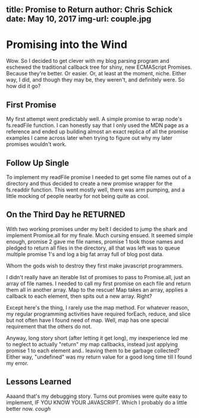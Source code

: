 title: Promise to Return
author: Chris Schick
date: May 10, 2017
img-url: couple.jpg
---

# Promising into the Wind

Wow. So I decided to get clever with my blog parsing program and eschewed the traditional callback tree for shiny, new ECMAScript Promises. Because they're better. Or easier. Or, at least at the moment, niche. Either way, I did, and though they may be, they weren't, and definitely were. So how did it go?

## First Promise

My first attempt went predictably well. A simple promise to wrap node's fs.readFile function. I can honestly say that I only used the MDN page as a reference and ended up building almost an exact replica of all the promise examples I came across later when trying to figure out why my later promises wouldn't work.

## Follow Up Single

To implement my readFile promise I needed to get some file names out of a directory and thus decided to create a new promise wrapper for the fs.readdir function. This went mostly well, there was arm pumping, and a little mocking of people nearby for not being quite as cool.

## On the Third Day he RETURNED

With two working promises under my belt I decided to jump the shark and implement Promise.all for my finale. Much cursing ensued. It seemed simple enough, promise 2 gave me file names, promise 1 took those names and pledged to return all files in the directory, all that was left was to queue multiple promise 1's and log a big fat array full of blog post data.

Whom the gods wish to destroy they first make javascript programmers.

I didn't really have an iterable list of promises to pass to Promise.all, just an array of file names. I needed to call my first promise on each file and return them all in another array. Map to the rescue! Map takes an array, applies a callback to each element, then spits out a new array. Right?

Except here's the thing, I rarely use the map method. For whatever reason, my regular programming activities have required forEach, reduce, and slice but not often have I found need of map. Well, map has one special requirement that the others do not.

Anyway, long story short (after letting it get long), my inexperience led me to neglect to actually "return" my map callbacks, instead just applying promise 1 to each element and.. leaving them to be garbage collected? Either way, "undefined" was my return value for a good long time till I found my error.

## Lessons Learned

Aaaand that's my debugging story. Turns out promises were quite easy to implement, IF YOU KNOW YOUR JAVASCRIPT. Which I probably do a little better now. *cough*

